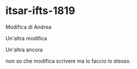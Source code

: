 # itsar-ifts-1819

Modifica di Andrea

Un'altra modifica

Un'altra ancora








non so che modifica scrivere ma lo faccio lo stesso.